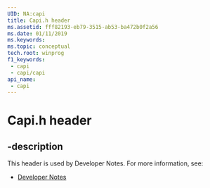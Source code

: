 ```yaml
---
UID: NA:capi
title: Capi.h header
ms.assetid: fff82193-eb79-3515-ab53-ba472b0f2a56
ms.date: 01/11/2019
ms.keywords: 
ms.topic: conceptual
tech.root: winprog
f1_keywords:
 - capi
 - capi/capi
api_name:
 - capi
---
```


# Capi.h header


## -description

This header is used by Developer Notes. For more information, see:

- [Developer Notes](../_winprog/index.md)

